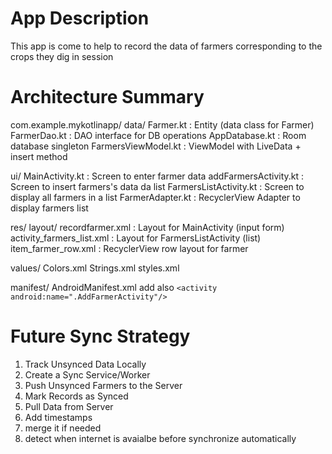 # App Description
This app is come to help to record the data of farmers corresponding to the crops they dig in session


# Architecture Summary
com.example.mykotlinapp/
data/
Farmer.kt : 			Entity (data class for Farmer)
   	FarmerDao.kt  : 		DAO interface for DB operations
   	AppDatabase.kt  :  		Room database singleton
 	FarmersViewModel.kt  : 	ViewModel with LiveData + insert method

 ui/
MainActivity.kt : Screen to enter farmer data
addFarmersActivity.kt   : 	Screen to insert farmers's data da list
FarmersListActivity.kt   : 	Screen to display all farmers in a list
FarmerAdapter.kt         : 	RecyclerView Adapter to display farmers list

res/
layout/
recordfarmer.xml         :  	Layout for MainActivity (input form)
activity_farmers_list.xml : 	Layout for FarmersListActivity (list)
item_farmer_row.xml       : 	RecyclerView row layout for farmer

values/
Colors.xml
Strings.xml
styles.xml

manifest/
AndroidManifest.xml
add also  `<activity android:name=".AddFarmerActivity"/>`

# Future Sync Strategy
1. Track Unsynced Data Locally
2. Create a Sync Service/Worker
3. Push Unsynced Farmers to the Server
4. Mark Records as Synced
5.  Pull Data from Server
6.  Add timestamps
7.  merge it if needed
8. detect when internet is avaialbe before synchronize automatically 
